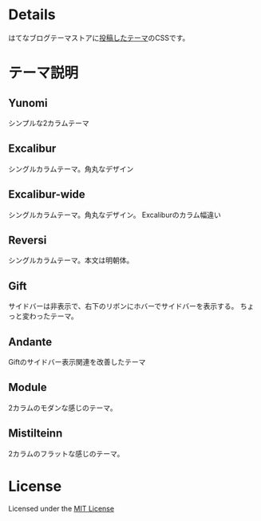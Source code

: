 # Details
はてなブログテーマストアに[投稿したテーマ](http://blog.hatena.ne.jp/-/store/theme/-/author/platism)のCSSです。
# テーマ説明
## Yunomi
シンプルな2カラムテーマ
## Excalibur
シングルカラムテーマ。角丸なデザイン
## Excalibur-wide
シングルカラムテーマ。角丸なデザイン。
Excaliburのカラム幅違い
## Reversi
シングルカラムテーマ。本文は明朝体。
## Gift
サイドバーは非表示で、右下のリボンにホバーでサイドバーを表示する。
ちょっと変わったテーマ。
## Andante
Giftのサイドバー表示関連を改善したテーマ
## Module
2カラムのモダンな感じのテーマ。
## Mistilteinn
2カラムのフラットな感じのテーマ。
# License
Licensed under the [MIT License](http://opensource.org/licenses/mit-license.php)
